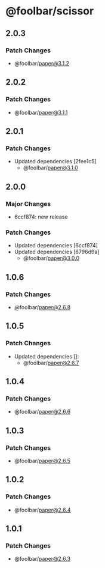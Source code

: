 # @foolbar/scissor

## 2.0.3

### Patch Changes

- @foolbar/paper@3.1.2

## 2.0.2

### Patch Changes

- @foolbar/paper@3.1.1

## 2.0.1

### Patch Changes

- Updated dependencies [2fee1c5]
  - @foolbar/paper@3.1.0

## 2.0.0

### Major Changes

- 6ccf874: new release

### Patch Changes

- Updated dependencies [6ccf874]
- Updated dependencies [6796d9a]
  - @foolbar/paper@3.0.0

## 1.0.6

### Patch Changes

- @foolbar/paper@2.6.8

## 1.0.5

### Patch Changes

- Updated dependencies []:
  - @foolbar/paper@2.6.7

## 1.0.4

### Patch Changes

- @foolbar/paper@2.6.6

## 1.0.3

### Patch Changes

- @foolbar/paper@2.6.5

## 1.0.2

### Patch Changes

- @foolbar/paper@2.6.4

## 1.0.1

### Patch Changes

- @foolbar/paper@2.6.3
